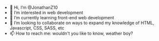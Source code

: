 - 👋 Hi, I’m @JonathanZ10
- 👀 I’m interested in web development
- 🌱 I’m currently learning front-end web development
- 💞️ I’m looking to collaborate on ways to expand my knowledge of HTML, Javascript, CSS, SASS, etc
- 📫 How to reach me: wouldn't you like to know, weather boy?

<!---
JonathanZ10/JonathanZ10 is a ✨ special ✨ repository because its `README.md` (this file) appears on your GitHub profile.
You can click the Preview link to take a look at your changes.
--->
